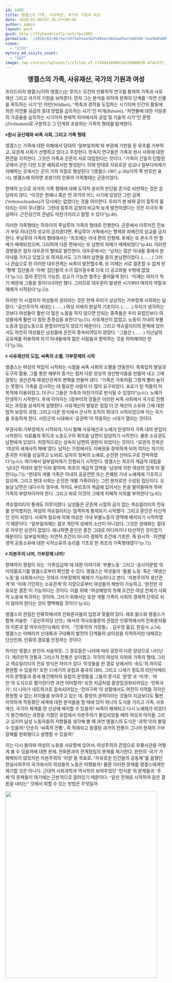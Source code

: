 ```yaml
---
id: 1405
title: 엥겔스의 가족, 사유재산, 국가의 기원과 여성
date: 2010-03-06T07:30:27+00:00
author: admin
layout: post
guid: http://flyhendrixfly.net/?p=1405
permalink: '/2010/03/06/%ec%97%a5%ea%b2%94%ec%8a%a4%ec%9d%98-%ea%b0%80%ec%a1%b1-%ec%82%ac%ec%9c%a0%ec%9e%ac%ec%82%b0-%ea%b5%ad%ea%b0%80%ec%9d%98-%ea%b8%b0%ec%9b%90%ea%b3%bc-%ec%97%ac%ec%84%b1/'
views:
  - "1733"
mytory_md_visits_count:
  - "167"
image: /wp-content/uploads/1/cfile8.uf.174894104B92047D0BD07B-474x372.jpg
---
```

<p class="바탕글" style="text-align: center;">
  <span style="font-family: 굴림; font-weight: bold; font-size: 15pt;">엥겔스의 가족, 사유재산, 국가의 기원과 여성</span>
</p>

<p class="바탕글" style="text-align: right;">
  <p class="바탕글">
    <span style="font-family: 굴림;">프리드리히 엥겔스(이하 엥겔스)는 루이스 모건의 인류학적 연구를 통하여 가족과 사유재산 그리고 국가의 기원을 보여준다. 먼저 그는 분석을 위하여 문화의 단계를 “자연 산물을 획득하는 시기”인 야만(Wildheit), “목축과 경작을 도입하는 시기이며 인간의 활동에 의한 자연물 공급의 증대 방법을 습득하는 시기”인 미개(Babarei), “자연물에 대한 가일층의 가공술을 습득하는 시기이자 본래적 의미에서의 공업 및 기술의 시기”인 문명(Zivilisation)로 구분하고 그 단계와 조응하는 가족의 형태를 탐색한다. </span>
  </p>
  
  <p class="바탕글">
    <span lang="EN-US" style="font-family: 굴림; font-weight: bold;">#원시 공산제와 씨족 사회, 그리고 가족 형태</span>
  </p>
  
  <p class="바탕글">
    <span style="font-family: 굴림;">엥겔스는 가족에 대한 이해에서 당대의 ‘일부일처제’와 부권에 기반을 둔 유추를 거부하고, 모권제 사회가 선행하고 있다고 주장한다. 민속지 연구들은 가족과 원시 사회에 대한 편견을 지적한다. 그것은 가족과 군혼이 서로 대립된다는 것이다. “가족이 긴밀히 단합된 곳에서 군은 다만 드문 예외로서만 형성된다. 이와 반대로 자유로운 성교나 일부다처제가 지배하는 곳에서는 군이 거의 저절로 형성된다.”(엥겔스:1987, p.38)(이하 쪽 번호만 표시). 엥겔스에 의하면 초창기의 인류의 가족형태는 군혼이었다.</span>
  </p>
  
  <p class="바탕글">
    <span style="font-family: 굴림;">현재의 눈으로 과거의 가족 형태에 대해 도덕적 윤리적 판단을 준거로 비판하는 것은 온당하지 않다. “이것은 현재나 혹은 먼 과거의 어느 시기에 있었던 그런 금제(Verbotsschranken)가 당시에는 없었다는 것을 의미한다. 우리가 본 바와 같이 질투의 울타리는 이미 무너졌다. 그런데 질투의 감정이 비교적 늦게 발전하였다는 것은 지극히 확실하다. 근친상간의 관념도 마찬가지라고 말할 수 있다”(p.40).</span>
  </p>
  
  <p class="바탕글">
    <span style="font-family: 굴림;">이러한 가족형태는 하와이의 푸날루아 가족의 형태로 진행한다. 군혼에서 이루어진 진보가 부모 자녀간의 성교의 금지였다면, 푸날루아 가족에서는 형제와 자매간의 성교를 금지한다. 푸날루아 가족의 형태에서는 “최초에는 아내 편의 친형제, 후에는 또 촌수가 먼 형제가 배제되었으며, 그리하여 다른 편에서는 또 남편의 자매가 배제되었다”(p.44). 이러한 경향들은 점차 대우혼의 형태로 발전한다. 대우혼에서는 “남자는 많은 아내들 중에서 본 아내를 가지고 있었고 또 여자로서도 그가 여러 남편들 중의 본남편이었다. (&#8230;&#8230;) 그러나 관습으로 된 이러한 대우관계는 씨족이 발전할수록, 또 이제는 서로 결혼할 수 없게 된 ‘형제’ 집단들과 ‘자매’ 집단들의 수가 많아질수록 더욱 더 공고화될 수밖에 없었다”(p.52). 점차 혼인이 가능한, 성교가 가능한 범주는 줄어들게 된다. “이제는 여자가 적기 때문에 그들을 찾아다녀야만 했다. 그러므로 대우혼이 발생한 시기부터 여자의 약탈과 매매가 시작된다”(p.53).</span>
  </p>
  
  <p class="바탕글">
    <span style="font-family: 굴림;">하지만 이 시점까지 여성들의 권리라는 것은 현재 우리가 상상하는 가부장제 사회와는 달랐다. “공산주의적 세대는 (&#8230;&#8230;) 여성 지배의 현실적 기초이다. (&#8230;&#8230;) 우리가 생각하는 것보다 여성들이 훨씬 더 많은 노동을 하지 않으면 안되는 종족들은 우리 유럽인보다 여성들에게 훨씬 더 참된 존경심을 표한다”(p.55). 사유재산이 없었고, 노동이 가내의 부불노동과 임금노동으로 분할되어있지 않았기 때문이다. 그리고 섹슈얼리티의 문제에 있어서도 여전히 여성들은 남성들에 온전히 종속되어있지 않았다. “그들은 (&#8230;&#8230;) 지난날의 공유제를 허용하여 자기 아내들에게 젊은 사람들과 향락하는 것을 허락해야만 한다”(p.56).</span>
  </p>
  
  <p class="바탕글">
    <span lang="EN-US" style="font-family: 굴림; font-weight: bold;"># 사유재산의 도입, 씨족의 소멸, 가부장제의 시작</span>
  </p>
  
  <p class="바탕글">
    <span style="font-family: 굴림;">엥겔스는 여성의 억압이 시작되는 시점을 씨족 사회의 소멸을 연동한다. 목축업의 발달과 도구의 활용, 그를 통한 재부의 증가는 점차 다른 양상의 생산방식들을 만들어 내고 그에 걸맞는 생산관계-재생산관계의 변혁을 만들어 낸다. “가족은 가축처럼 그렇게 빨리 늘지는 못했다. 가축을 감시하는 데 필요한 사람이 더 많이 요구되었다. 포로가 된 적들이 이 목적에 이용되었고, 더구나 그들은 가축과 마찬가지로 번식될 수 있었다”(p.61). 노예가 탄생하기 시작한다. 후에 이어지는 3장부터의 장들은 이러한 씨족 사회에서 국가로 진행되는 과정을 상세하게 설명한다. 사유재산의 발달은 점점 더 큰 재산의 소유와 그에 대한 법적 보장의 과정, 그리고 다른 방식에서 군사적 조직의 확대가 시작되었으며 이는 국가를 추동하게 한다. 시민군의 시대에서 ‘공권력’이 작동하는 시대가 열리는 것이다.</span>
  </p>
  
  <p class="바탕글">
    <span style="font-family: 굴림;">부권사회-가부장제가 시작되자, 다시 말해 사유재산과 노예가 탄생하자 가족 내의 분업이 시작된다. 식료품의 획득과 노동도구의 획득을 남편이 담당하기 시작한다. 물론 소유권도 남편에게 있었다. 치명적으로는 상속이 남편의 권한이 되었다는 것이다. “모권의 전복은 &#8216;여성의 세계사적 패배&#8217;였다. 남자는 가정에서도 지배권을 장악하게 되어 여자는 자기의 존귀한 지위를 상실하고 노비로, 남자의 정욕의 노예로, 순전한 산아도구로 전락하였다”(p.63). 여기에서 일부일처제가 진행되기 시작한다. 엥겔스는 최초의 계급적 대립을 ‘남녀간 적대의 발전’이라 말하며, 최초의 계급적 압박을 ‘남성에 의한 여성의 압제’라 말한다(p.73). “현대의 개별 가족은 아내의 공공연한 또는 은폐된 가내 노예제에 기초하고 있으며, 그리고 현대 사회는 순전한 개별 가족이라는 그런 분자로만 구성된 집단이다. 오늘날 남편은 대다수의 경우에, 적어도 부르조아 계급에 있어서는 돈을 벌어들여야 하며 가족의 부양자이어야 한다. 그리고 바로 이것이 그에게 지배적 지위를 부여한다”(p.82).</span>
  </p>
  
  <p class="바탕글">
    <span style="font-family: 굴림;">섹슈얼리티의 통제도 이루어졌다. 남성들은 군혼제 시절의 금지 없는 섹슈얼리티의 전유를 만끽했지만, 여성의 섹슈얼리티는 엄격하게 통제되기 시작했다. 그리고 혼인은 타산적인 것이 되었다. 사회적 필요에 의해 여성은 가내 부불노동의 영역에 배치되기 시작하였기 때문이다. “일부일처제는 결코 개인적 성애의 소산이 아니었다. 그것은 성애와는 절대로 아무런 상관이 없었다. 왜냐하면 혼인은 종전 그대로 어디까지나 타산적인 것이었기 때문이다. 일부일처제는 자연적 조건이 아니라 경제적 조건에 기초한, 즉 원시적 · 자연발생적 공동소유에 대한 사적소유의 승리를 기초로 한 최초의 가족형태였다”(p.72).</span>
  </p>
  
  <p class="바탕글">
    <span lang="EN-US" style="font-family: 굴림; font-weight: bold;"># 자본주의 너머, 가부장제 너머?</span>
  </p>
  
  <p class="바탕글">
    <span style="font-family: 굴림;">현재까지 쟁점이 되는 ‘가족임금제’에 대한 이야기와 ‘부불노동’ 그리고 ‘공사이분법’의 이데올로기를 엥겔스로부터 확인할 수 있다. 엥겔스는 여성들의 ‘돌봄 노동’ 혹은 ‘재생산 노동’을 사회화시키는 것에서 가부장제의 해체가 가능하다고 본다. ‘자본주의적 생산관계’와 ‘이에 기인하는 소유관계’의 지양으로부터 여성들의 해방이 가능하고, ‘완전한 자유로운 결혼’이 가능하다는 것이다. 이를 위해 “여성해방의 첫째 조건은 여성 전체가 사회적 노동에 복귀하는 것이며, 그러기 위해서는 또한 개별 가족이 사회의 경제적 단위로 되지 않아야 한다는 것이 명백해질 것이다”(p.82).</span>
  </p>
  
  <p class="바탕글">
    <span style="font-family: 굴림;">엥겔스의 관점은 인류학에서의 진화론자들의 입장과 맞물려 있다. 애초 맑스와 엥겔스가 함께 저술한 『공산주의당 선언』에서의 역사유물론의 관점은 인류학에서의 진화론자들의 이론과 잘 어우러진다(제리 무어, 『인류학의 거장들』, 김우영 옮김, 한길사, p.54). 엥겔스는 아메리카 신대륙과 구대륙의 발전의 단계들의 상이성을 지적하지만 대체로는 단선진화, 인류의 경로를 인정하는 것이다.</span>
  </p>
  
  <p class="바탕글">
    <span style="font-family: 굴림;">하지만 엥겔스 본인이 서술하듯, 그 경로들은 나라에 따라 굉장히 다른 양상으로 나타난다. 게르만적 전통과 그리스적 전통은 상이했고, 각각의 여성의 지위와 가족의 형태, 그리고 섹슈얼리티의 전유 방식은 차이가 있다. 이것들을 한 경로 상에서의 ‘속도’의 차이로 환원할 수 있을까? 또한 15세기의 유럽과 중국의 대비, 그리고 12세기 정도의 라틴아메리카의 문명들과 중세 봉건제하의 유럽의 문명들을 그들의 준거로 ‘문명’과 ‘미개’, ‘야만’의 도식으로 평가한다면 과연 어떠할까? 또한 지금처럼 중앙집권화되어있는 ‘민족국가’, 더 나아가 네트워크로 접속되어있는 ‘전지구화’의 상황에서도 여전히 지역들 각각은 환원할 수 없는 차이들을 보여주고 있는 데, 중앙의 권력이라는 것들이 지금보다도 훨씬 미약하게 작동했던 세계에 대한 분석들을 할 때에 있어 하나의 도식을 가지고 가족, 사유재산, 국가의 체계를 한 선상에 배치할 수 있을까? 씨족이 해체되고 다시 노예제가 되었다가 봉건제라는 과정을 거쳤던 유럽에서 자본주의가 돌입되었을 때의 여성과 아이들 그리고 심지어 남성 노동자들의 저항들을 생각해 볼 때 과연 엥겔스의 도식은 ‘과학’이라 불릴 수 있을까? 단순히 ‘씨족적 전통’, 즉 적체되고 동결된 과거의 전통이 그나마 현재의 가부장제를 완화했다고 설명할 수 있을까?</span>
  </p>
  
  <p class="바탕글">
    <span style="font-family: 굴림;">이는 다시 돌아와 여성의 노동을 사유함에 있어서, 여성주의의 관점으로 유물사관을 어떻게 볼 수 있을까에 대한 문제, 진화론과의 관계정립의 문제를 제기한다. 완전히 ‘국가’가 해체되지 않았지만 자본주의의 ‘지양’을 목표로, “자유로운 인간들의 공동체”를 꿈꿨던 현실사회주의 국가에서의 여성들의 노동은 어땠을까? 물론 이러한 문제를 엥겔스에게만 제기할 것은 아니다. 근대적 사회과학과 역사학이 보여주었던 ‘인식론’의 문제들과 ‘주체’의 문제들이 여기에는 근본적으로 깔려있기 때문이다. “같은 전제로 시작하여 같은 결론을 내리는” 것에서 피할 수 있는 방법은 무엇일까.</span>
  </p>
  
  <p class="바탕글">
    <img class="aligncenter" src="http://submania.dothome.co.kr/wp-content/uploads/1/cfile8.uf.174894104B92047D0BD07B.jpg" alt="" width="474" height="582" />
  </p>